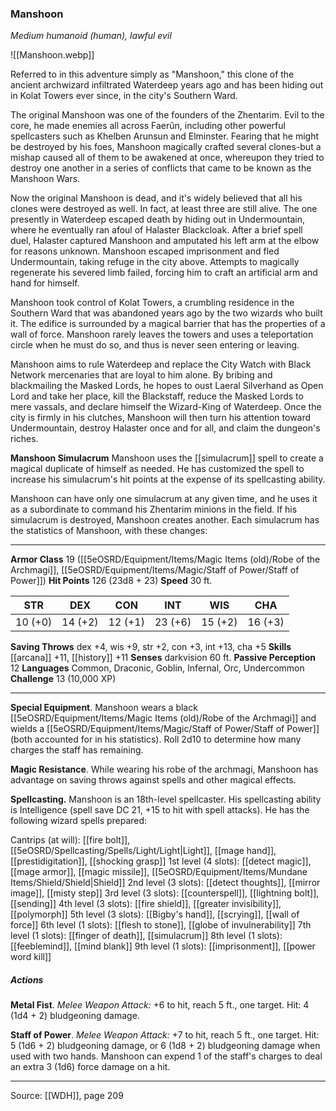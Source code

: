 ### Manshoon
_Medium humanoid (human), lawful evil_

![[Manshoon.webp]]

Referred to in this adventure simply as "Manshoon," this clone of the ancient archwizard infiltrated Waterdeep years ago and has been hiding out in Kolat Towers ever since, in the city's Southern Ward.

The original Manshoon was one of the founders of the Zhentarim. Evil to the core, he made enemies all across Faerûn, including other powerful spellcasters such as Khelben Arunsun and Elminster. Fearing that he might be destroyed by his foes, Manshoon magically crafted several clones-but a mishap caused all of them to be awakened at once, whereupon they tried to destroy one another in a series of conflicts that came to be known as the Manshoon Wars.

Now the original Manshoon is dead, and it's widely believed that all his clones were destroyed as well. In fact, at least three are still alive. The one presently in Waterdeep escaped death by hiding out in Undermountain, where he eventually ran afoul of Halaster Blackcloak. After a brief spell duel, Halaster captured Manshoon and amputated his left arm at the elbow for reasons unknown. Manshoon escaped imprisonment and fled Undermountain, taking refuge in the city above. Attempts to magically regenerate his severed limb failed, forcing him to craft an artificial arm and hand for himself.

Manshoon took control of Kolat Towers, a crumbling residence in the Southern Ward that was abandoned years ago by the two wizards who built it. The edifice is surrounded by a magical barrier that has the properties of a wall of force. Manshoon rarely leaves the towers and uses a teleportation circle when he must do so, and thus is never seen entering or leaving.

Manshoon aims to rule Waterdeep and replace the City Watch with Black Network mercenaries that are loyal to him alone. By bribing and blackmailing the Masked Lords, he hopes to oust Laeral Silverhand as Open Lord and take her place, kill the Blackstaff, reduce the Masked Lords to mere vassals, and declare himself the Wizard-King of Waterdeep. Once the city is firmly in his clutches, Manshoon will then turn his attention toward Undermountain, destroy Halaster once and for all, and claim the dungeon's riches.


**Manshoon Simulacrum** Manshoon uses the [[simulacrum]] spell to create a magical duplicate of himself as needed. He has customized the spell to increase his simulacrum's hit points at the expense of its spellcasting ability.

Manshoon can have only one simulacrum at any given time, and he uses it as a subordinate to command his Zhentarim minions in the field. If his simulacrum is destroyed, Manshoon creates another. Each simulacrum has the statistics of Manshoon, with these changes:








---

**Armor Class** 19 ([[5eOSRD/Equipment/Items/Magic Items (old)/Robe of the Archmagi]], [[5eOSRD/Equipment/Items/Magic/Staff of Power/Staff of Power]])
**Hit Points** 126 (23d8 + 23)
**Speed** 30 ft.

| STR     | DEX     | CON     | INT     | WIS     | CHA     |
|---------|---------|---------|---------|---------|---------|
| 10 (+0) | 14 (+2) | 12 (+1) | 23 (+6) | 15 (+2) | 16 (+3) |

**Saving Throws** dex +4, wis +9, str +2, con +3, int +13, cha +5
**Skills** [[arcana]] +11, [[history]] +11
**Senses** darkvision 60 ft.
**Passive Perception** 12
**Languages** Common, Draconic, Goblin, Infernal, Orc, Undercommon
**Challenge** 13 (10,000 XP)

---

**Special Equipment**. Manshoon wears a black [[5eOSRD/Equipment/Items/Magic Items (old)/Robe of the Archmagi]] and wields a [[5eOSRD/Equipment/Items/Magic/Staff of Power/Staff of Power]] (both accounted for in his statistics). Roll 2d10 to determine how many charges the staff has remaining.

**Magic Resistance**. While wearing his robe of the archmagi, Manshoon has advantage on saving throws against spells and other magical effects.

**Spellcasting.** Manshoon is an 18th-level spellcaster. His spellcasting ability is Intelligence (spell save DC 21, +15 to hit with spell attacks). He has the following wizard spells prepared:

Cantrips (at will): [[fire bolt]], [[5eOSRD/Spellcasting/Spells/Light/Light|Light]], [[mage hand]], [[prestidigitation]], [[shocking grasp]]
1st level (4 slots): [[detect magic]], [[mage armor]], [[magic missile]], [[5eOSRD/Equipment/Items/Mundane Items/Shield/Shield|Shield]]
2nd level (3 slots): [[detect thoughts]], [[mirror image]], [[misty step]]
3rd level (3 slots): [[counterspell]], [[lightning bolt]], [[sending]]
4th level (3 slots): [[fire shield]], [[greater invisibility]], [[polymorph]]
5th level (3 slots): [[Bigby's hand]], [[scrying]], [[wall of force]]
6th level (1 slots): [[flesh to stone]], [[globe of invulnerability]]
7th level (1 slots): [[finger of death]], [[simulacrum]]
8th level (1 slots): [[feeblemind]], [[mind blank]]
9th level (1 slots): [[imprisonment]], [[power word kill]]

##### Actions
**Metal Fist**. _Melee Weapon Attack:_ +6 to hit, reach 5 ft., one target. Hit: 4 (1d4 + 2) bludgeoning damage.

**Staff of Power**. _Melee Weapon Attack:_ +7 to hit, reach 5 ft., one target. Hit: 5 (1d6 + 2) bludgeoning damage, or 6 (1d8 + 2) bludgeoning damage when used with two hands. Manshoon can expend 1 of the staff's charges to deal an extra 3 (1d6) force damage on a hit.


---

Source: [[WDH]], page 209